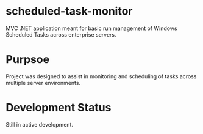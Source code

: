 # scheduled-task-monitor
MVC .NET application meant for basic run management of Windows Scheduled Tasks across enterprise servers.

# Purpsoe

Project was designed to assist in monitoring and scheduling of tasks across multiple server environments.

# Development Status

Still in active development. 

